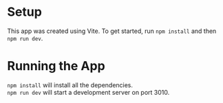 # Setup
This app was created using Vite. To get started, run `npm install` and then `npm run dev`.

# Running the App
`npm install` will install all the dependencies.  
`npm run dev` will start a development server on port 3010.